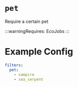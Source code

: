 # `pet`

Require a certain pet

:::warningRequires:
EcoJobs
:::


# Example Config
```yaml
filters:
  pet:
    - vampire
    - sea_serpent
```

